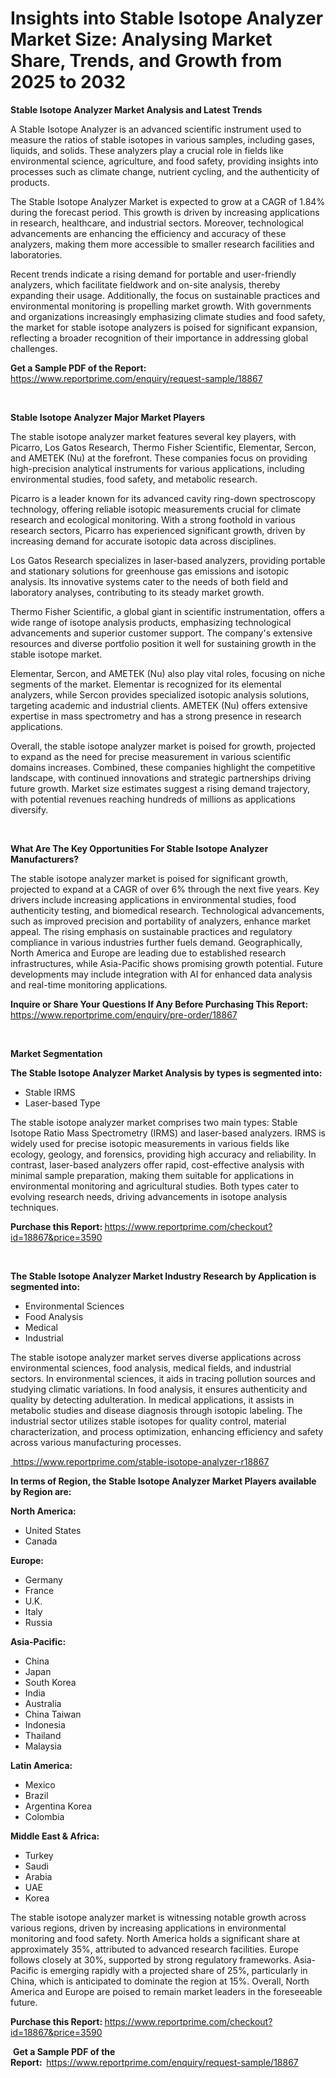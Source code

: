 <p><h1>Insights into Stable Isotope Analyzer Market Size: Analysing Market Share, Trends, and Growth from 2025 to 2032</h1></p><p><strong>Stable Isotope Analyzer Market Analysis and Latest Trends</strong></p>
<p><p>A Stable Isotope Analyzer is an advanced scientific instrument used to measure the ratios of stable isotopes in various samples, including gases, liquids, and solids. These analyzers play a crucial role in fields like environmental science, agriculture, and food safety, providing insights into processes such as climate change, nutrient cycling, and the authenticity of products.</p><p>The Stable Isotope Analyzer Market is expected to grow at a CAGR of 1.84% during the forecast period. This growth is driven by increasing applications in research, healthcare, and industrial sectors. Moreover, technological advancements are enhancing the efficiency and accuracy of these analyzers, making them more accessible to smaller research facilities and laboratories. </p><p>Recent trends indicate a rising demand for portable and user-friendly analyzers, which facilitate fieldwork and on-site analysis, thereby expanding their usage. Additionally, the focus on sustainable practices and environmental monitoring is propelling market growth. With governments and organizations increasingly emphasizing climate studies and food safety, the market for stable isotope analyzers is poised for significant expansion, reflecting a broader recognition of their importance in addressing global challenges.</p></p>
<p><strong>Get a Sample PDF of the Report:&nbsp;</strong> <a href="https://www.reportprime.com/enquiry/request-sample/18867?utm_campaign=4531&utm_medium=2&utm_source=Github&utm_content=ia&utm_term=19052025&utm_id=stable-isotope-analyzer">https://www.reportprime.com/enquiry/request-sample/18867</a></p>
<p>&nbsp;</p>
<p><strong>Stable Isotope Analyzer Major Market Players</strong></p>
<p><p>The stable isotope analyzer market features several key players, with Picarro, Los Gatos Research, Thermo Fisher Scientific, Elementar, Sercon, and AMETEK (Nu) at the forefront. These companies focus on providing high-precision analytical instruments for various applications, including environmental studies, food safety, and metabolic research.</p><p>Picarro is a leader known for its advanced cavity ring-down spectroscopy technology, offering reliable isotopic measurements crucial for climate research and ecological monitoring. With a strong foothold in various research sectors, Picarro has experienced significant growth, driven by increasing demand for accurate isotopic data across disciplines. </p><p>Los Gatos Research specializes in laser-based analyzers, providing portable and stationary solutions for greenhouse gas emissions and isotopic analysis. Its innovative systems cater to the needs of both field and laboratory analyses, contributing to its steady market growth.</p><p>Thermo Fisher Scientific, a global giant in scientific instrumentation, offers a wide range of isotope analysis products, emphasizing technological advancements and superior customer support. The company's extensive resources and diverse portfolio position it well for sustaining growth in the stable isotope market.</p><p>Elementar, Sercon, and AMETEK (Nu) also play vital roles, focusing on niche segments of the market. Elementar is recognized for its elemental analyzers, while Sercon provides specialized isotopic analysis solutions, targeting academic and industrial clients. AMETEK (Nu) offers extensive expertise in mass spectrometry and has a strong presence in research applications.</p><p>Overall, the stable isotope analyzer market is poised for growth, projected to expand as the need for precise measurement in various scientific domains increases. Combined, these companies highlight the competitive landscape, with continued innovations and strategic partnerships driving future growth. Market size estimates suggest a rising demand trajectory, with potential revenues reaching hundreds of millions as applications diversify.</p></p>
<p>&nbsp;</p>
<p><strong>What Are The Key Opportunities For Stable Isotope Analyzer Manufacturers?</strong></p>
<p><p>The stable isotope analyzer market is poised for significant growth, projected to expand at a CAGR of over 6% through the next five years. Key drivers include increasing applications in environmental studies, food authenticity testing, and biomedical research. Technological advancements, such as improved precision and portability of analyzers, enhance market appeal. The rising emphasis on sustainable practices and regulatory compliance in various industries further fuels demand. Geographically, North America and Europe are leading due to established research infrastructures, while Asia-Pacific shows promising growth potential. Future developments may include integration with AI for enhanced data analysis and real-time monitoring applications.</p></p>
<p><strong>Inquire or Share Your Questions If Any Before Purchasing This Report:</strong> <a href="https://www.reportprime.com/enquiry/pre-order/18867?utm_campaign=4531&utm_medium=2&utm_source=Github&utm_content=ia&utm_term=19052025&utm_id=stable-isotope-analyzer">https://www.reportprime.com/enquiry/pre-order/18867</a></p>
<p>&nbsp;</p>
<p><strong>Market Segmentation</strong></p>
<p><strong>The Stable Isotope Analyzer Market Analysis by types is segmented into:</strong></p>
<p><ul><li>Stable IRMS</li><li>Laser-based Type</li></ul></p>
<p><p>The stable isotope analyzer market comprises two main types: Stable Isotope Ratio Mass Spectrometry (IRMS) and laser-based analyzers. IRMS is widely used for precise isotopic measurements in various fields like ecology, geology, and forensics, providing high accuracy and reliability. In contrast, laser-based analyzers offer rapid, cost-effective analysis with minimal sample preparation, making them suitable for applications in environmental monitoring and agricultural studies. Both types cater to evolving research needs, driving advancements in isotope analysis techniques.</p></p>
<p><strong>Purchase this Report:&nbsp;</strong><a href="https://www.reportprime.com/checkout?id=18867&price=3590&utm_campaign=4531&utm_medium=2&utm_source=Github&utm_content=ia&utm_term=19052025&utm_id=stable-isotope-analyzer">https://www.reportprime.com/checkout?id=18867&price=3590</a></p>
<p>&nbsp;</p>
<p><strong>The Stable Isotope Analyzer Market Industry Research by Application is segmented into:</strong></p>
<p><ul><li>Environmental Sciences</li><li>Food Analysis</li><li>Medical</li><li>Industrial</li></ul></p>
<p><p>The stable isotope analyzer market serves diverse applications across environmental sciences, food analysis, medical fields, and industrial sectors. In environmental sciences, it aids in tracing pollution sources and studying climatic variations. In food analysis, it ensures authenticity and quality by detecting adulteration. In medical applications, it assists in metabolic studies and disease diagnosis through isotopic labeling. The industrial sector utilizes stable isotopes for quality control, material characterization, and process optimization, enhancing efficiency and safety across various manufacturing processes.</p></p>
<p><a href="https://www.reportprime.com/stable-isotope-analyzer-r18867?utm_campaign=4531&utm_medium=2&utm_source=Github&utm_content=ia&utm_term=19052025&utm_id=stable-isotope-analyzer">&nbsp;https://www.reportprime.com/stable-isotope-analyzer-r18867</a></p>
<p><strong>In terms of Region, the Stable Isotope Analyzer Market Players available by Region are:</strong></p>
<p>
    <p> <strong> North America: </strong>
        <ul>
            <li>United States</li>
            <li>Canada</li>
        </ul>
        </p> 
    <p> <strong> Europe: </strong>
        <ul>
            <li>Germany</li>
            <li>France</li>
            <li>U.K.</li>
            <li>Italy</li>
            <li>Russia</li>
        </ul>
        </p> 
    <p> <strong> Asia-Pacific: </strong>
        <ul>
            <li>China</li>
            <li>Japan</li>
            <li>South Korea</li>
            <li>India</li>
            <li>Australia</li>
            <li>China Taiwan</li>
            <li>Indonesia</li>
            <li>Thailand</li>
            <li>Malaysia</li>
        </ul>
        </p> 
    <p> <strong> Latin America: </strong>
        <ul>
            <li>Mexico</li>
            <li>Brazil</li>
            <li>Argentina Korea</li>
            <li>Colombia</li>
        </ul>
        </p> 
    <p> <strong> Middle East & Africa: </strong>
        <ul>
            <li>Turkey</li>
            <li>Saudi</li>
            <li>Arabia</li>
            <li>UAE</li>
            <li>Korea</li>
        </ul>
    </p>
    </p>
<p><p>The stable isotope analyzer market is witnessing notable growth across various regions, driven by increasing applications in environmental monitoring and food safety. North America holds a significant share at approximately 35%, attributed to advanced research facilities. Europe follows closely at 30%, supported by strong regulatory frameworks. Asia-Pacific is emerging rapidly with a projected share of 25%, particularly in China, which is anticipated to dominate the region at 15%. Overall, North America and Europe are poised to remain market leaders in the foreseeable future.</p></p>
<p><strong>Purchase this Report: </strong><a href="https://www.reportprime.com/checkout?id=18867&price=3590&utm_campaign=4531&utm_medium=2&utm_source=Github&utm_content=ia&utm_term=19052025&utm_id=stable-isotope-analyzer">https://www.reportprime.com/checkout?id=18867&price=3590</a></p>
<p>&nbsp;<strong>Get a Sample PDF of the Report:&nbsp;&nbsp;</strong><a href="https://www.reportprime.com/enquiry/request-sample/18867?utm_campaign=4531&utm_medium=2&utm_source=Github&utm_content=ia&utm_term=19052025&utm_id=stable-isotope-analyzer">https://www.reportprime.com/enquiry/request-sample/18867</a></p>
<p><strong></strong></p>
<p><p></p><p></p><p></p></p>